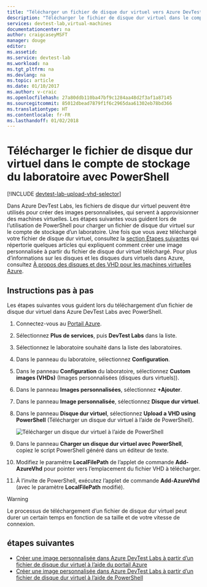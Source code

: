 ```yaml
---
title: "Télécharger un fichier de disque dur virtuel vers Azure DevTest Labs avec PowerShell | Microsoft Docs"
description: "Télécharger le fichier de disque dur virtuel dans le compte de stockage du laboratoire avec PowerShell"
services: devtest-lab,virtual-machines
documentationcenter: na
author: craigcaseyMSFT
manager: douge
editor: 
ms.assetid: 
ms.service: devtest-lab
ms.workload: na
ms.tgt_pltfrm: na
ms.devlang: na
ms.topic: article
ms.date: 01/10/2017
ms.author: v-craic
ms.openlocfilehash: 27a80ddb110ba47bf9c1284aa48d2f3af1a87145
ms.sourcegitcommit: 85012dbead7879f1f6c2965daa61302eb78bd366
ms.translationtype: HT
ms.contentlocale: fr-FR
ms.lasthandoff: 01/02/2018
---
```

# <a name="upload-vhd-file-to-labs-storage-account-using-powershell"></a>Télécharger le fichier de disque dur virtuel dans le compte de stockage du laboratoire avec PowerShell

[!INCLUDE [devtest-lab-upload-vhd-selector](../../includes/devtest-lab-upload-vhd-selector.md)]

Dans Azure DevTest Labs, les fichiers de disque dur virtuel peuvent être utilisés pour créer des images personnalisées, qui servent à approvisionner des machines virtuelles. Les étapes suivantes vous guident lors de l’utilisation de PowerShell pour charger un fichier de disque dur virtuel sur le compte de stockage d’un laboratoire. Une fois que vous avez téléchargé votre fichier de disque dur virtuel, consultez la [section Étapes suivantes](#next-steps) qui répertorie quelques articles qui expliquent comment créer une image personnalisée à partir du fichier de disque dur virtuel téléchargé. Pour plus d’informations sur les disques et les disques durs virtuels dans Azure, consultez [À propos des disques et des VHD pour les machines virtuelles Azure](../virtual-machines/linux/about-disks-and-vhds.md).

## <a name="step-by-step-instructions"></a>Instructions pas à pas

Les étapes suivantes vous guident lors du téléchargement d’un fichier de disque dur virtuel dans Azure DevTest Labs avec PowerShell. 

1. Connectez-vous au [Portail Azure](http://go.microsoft.com/fwlink/p/?LinkID=525040).

1. Sélectionnez **Plus de services**, puis **DevTest Labs** dans la liste.

1. Sélectionnez le laboratoire souhaité dans la liste des laboratoires.  

1. Dans le panneau du laboratoire, sélectionnez **Configuration**. 

1. Dans le panneau **Configuration** du laboratoire, sélectionnez **Custom images (VHDs)** (Images personnalisées (disques durs virtuels)).

1. Dans le panneau **Images personnalisées**, sélectionnez **+Ajouter**. 

1. Dans le panneau **Image personnalisée**, sélectionnez **Disque dur virtuel**.

1. Dans le panneau **Disque dur virtuel**, sélectionnez **Upload a VHD using PowerShell** (Télécharger un disque dur virtuel à l’aide de PowerShell).

    ![Télécharger un disque dur virtuel à l’aide de PowerShell](./media/devtest-lab-upload-vhd-using-powershell/upload-image-using-psh.png)

1. Dans le panneau **Charger un disque dur virtuel avec PowerShell**, copiez le script PowerShell généré dans un éditeur de texte.

1. Modifiez le paramètre **LocalFilePath** de l’applet de commande **Add-AzureVhd** pour pointer vers l’emplacement du fichier VHD à télécharger.

1. À l’invite de PowerShell, exécutez l’applet de commande **Add-AzureVhd** (avec le paramètre **LocalFilePath** modifié).

> [!WARNING] 
> 
> Le processus de téléchargement d’un fichier de disque dur virtuel peut durer un certain temps en fonction de sa taille et de votre vitesse de connexion.

## <a name="next-steps"></a>étapes suivantes

- [Créer une image personnalisée dans Azure DevTest Labs à partir d’un fichier de disque dur virtuel à l’aide du portail Azure](devtest-lab-create-template.md)
- [Créer une image personnalisée dans Azure DevTest Labs à partir d’un fichier de disque dur virtuel à l’aide de PowerShell](devtest-lab-create-custom-image-from-vhd-using-powershell.md)
